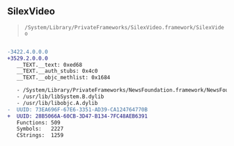 ## SilexVideo

> `/System/Library/PrivateFrameworks/SilexVideo.framework/SilexVideo`

```diff

-3422.4.0.0.0
+3529.2.0.0.0
   __TEXT.__text: 0xed68
   __TEXT.__auth_stubs: 0x4c0
   __TEXT.__objc_methlist: 0x1684

   - /System/Library/PrivateFrameworks/NewsFoundation.framework/NewsFoundation
   - /usr/lib/libSystem.B.dylib
   - /usr/lib/libobjc.A.dylib
-  UUID: 73EA696F-67E6-3351-AD39-CA124764770B
+  UUID: 28B5066A-60CB-3D47-B134-7FC48AEB6391
   Functions: 509
   Symbols:   2227
   CStrings:  1259

```
